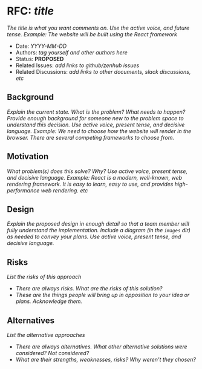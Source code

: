 # RFC: _title_
_The title is what you want comments on. Use the active voice, and future tense. Example: The website will be built using the React framework_
* Date: _YYYY-MM-DD_
* Authors: _tag yourself and other authors here_
* Status: **PROPOSED**
* Related Issues: _add links to github/zenhub issues_
* Related Discussions: _add links to other documents, slack discussions, etc_

## Background
_Explain the current state. What is the problem? What needs to happen? Provide enough background for someone new to the problem space to understand this decision. Use active voice, present tense, and decisive language. Example: We need to choose how the website will render in the browser. There are several competing frameworks to choose from._

## Motivation
_What problem(s) does this solve? Why? Use active voice, present tense, and decisive language. Example: React is a modern, well-known, web rendering framework. It is easy to learn, easy to use, and provides high-performance web rendering. etc_

## Design
_Explain the proposed design in enough detail so that a team member will fully understand the implementation. Include a diagram (in the `images` dir) as needed to convey your plans. Use active voice, present tense, and decisive language._

## Risks
_List the risks of this approach_
* _There are always risks. What are the risks of this solution?_
* _These are the things people will bring up in opposition to your idea or plans. Acknowledge them._

## Alternatives
_List the alternative approaches_
* _There are always alternatives. What other alternative solutions were considered? Not considered?_
* _What are their strengths, weaknesses, risks? Why weren’t they chosen?_
